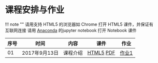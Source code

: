 课程安排与作业
=============

!!! note ""
    请用支持 HTML5 的浏览器如 Chrome 打开 HTML5 课件，并保证有互联网连接
    请用 [Anaconda](https://www.continuum.io) 的jupyter notebook 打开 Notebook 课件


序号 | 时间  |  内容 | 课件  | 作业
-- | --- | ---------- | -- | ----
01 | 2017年9月13日 | 课程介绍 | [HTML5](01.intro/index.html) [PDF](http://sei.pku.edu.cn/~caodg/course/files/ic/01.intro.pdf) | [作业1](assign/index.html#ihw1)


<!--
16 | 2017年1月3日13:00-15:00 | 期末上机考试  |  | 计算中心6号机房
15 | 2016年12月27日 |16. Matplotlib, Scipy, Numpy |   |
 |  | Balancing Reactions | [Notebook](notebooks/BalancingReactions.ipynb)  |
 |  | Machine Learning    | [Notebook](notebooks/machine_learning.ipynb)  |
 |  | Linear Regression   | [Notebook](notebooks/linear_regression.ipynb)  |
 |  | Functions & Charts | [Notebook](notebooks/DrawCharts.ipynb)  |
 |  | Intergrate | [Notebook](notebooks/intergrate.ipynb)  |
 |  | Data Analysis | [Notebook](notebooks/python_demo.ipynb)  |
 |  | 习题, 答疑          |    |
14 | 2016年12月20日 |14. Classes and Objects | [Notebook](notebooks/14.oo.ipynb) | [Lab8](assign/index.html#lab8)
   |                |15. Functional Programming | [Notebook](notebooks/15.functionalprog.ipynb) |
13 | 2016年12月13日 |11. File, Exception | [Notebook](notebooks/11.files.ipynb)  | [Assign3](assign/index.html#assign3)
   |                |12. Recursion  | [Notebook](notebooks/12.Recursion.ipynb) | [Lab7](assign/index.html#lab7)
   |                |13. Dictionary | [Notebook](notebooks/13.Dictionary.ipynb) |
12 | 2016年12月6日 | 10. List, Tuple, Set | [Notebook](notebooks/10.lists.ipynb) | [Lab6](assign/index.html#lab6)
11 | 2016年11月29日| 9. String    | [Notebook](notebooks/09.strings.ipynb) | [Lab5](assign/index.html#lab5)
   |               |              | | [Assign2](assign/index.html#assign2)
10 | 2016年11月22日| 7. Selection | [Notebook](notebooks/07.selection.ipynb)  | [Lab4](assign/index.html#lab4)
   |               | 8. Loop      | [Notebook](notebooks/08.loop.ipynb) |
09 | 2016年11月15日| 5. Modules   | [Notebook](notebooks/05.modules.ipynb)  | [Assign1](assign/index.html#assign1)
   |               | 6. Function  | [Notebook](notebooks/06.func.ipynb) | [Lab3](assign/index.html#lab3)
08 | 2016年11月8日 | 3. Debugging | [Notebook](notebooks/03.debugging.ipynb) | [Lab2](assign/index.html#lab2)
   |               | 4. Turtle    | [Notebook](notebooks/04.turtle.ipynb)
07 | 2016年11月1日 | 2. Variables, Expressions and Statements | [Notebook](notebooks/02.var.ipynb) | [Lab1](assign/index.html#lab1)
06 | 2016年10月25日 | 1. The way of the program | [Notebook](notebooks/01.intro.ipynb) |[Lab0](assign/index.html#lab0)
05 | 2016年10月18日 | 网络 | [HTML5](05.network/index.html) |[作业5](assign/index.html#ihw5)
04 | 2016年10月11日 | 操作系统 |  [HTML5](04.os/index.html) | [作业4](assign/index.html#ihw4)
03 | 2016年9月27日 | 计算机硬件 |  [HTML5](03.hardware/index.html) | [作业3](assign/index.html#ihw3)
02 | 2016年9月20日 | 数据及其表示 |  [HTML5](02.data/index.html) [PDF](http://sei.pku.edu.cn/~caodg/course/files/ic/02.data.pdf) | [作业2](assign/index.html#ihw2)
-->
